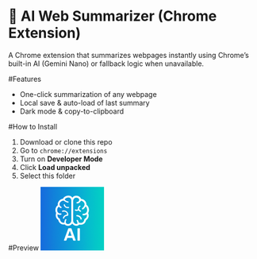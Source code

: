 # 🧠 AI Web Summarizer (Chrome Extension)

A Chrome extension that summarizes webpages instantly using Chrome’s built-in AI (Gemini Nano) or fallback logic when unavailable.

#Features
- One-click summarization of any webpage  
- Local save & auto-load of last summary  
- Dark mode & copy-to-clipboard  

#How to Install
1. Download or clone this repo  
2. Go to `chrome://extensions`  
3. Turn on **Developer Mode**  
4. Click **Load unpacked**  
5. Select this folder  

#Preview
<img src="icon.png" width="128" />

